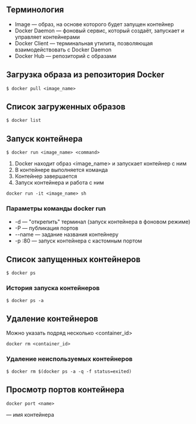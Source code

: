 ## Терминология
* Image — образ, на основе которого будет запущен контейнер
* Docker Daemon — фоновый сервис, который создаёт, запускает и управляет контейнерами
* Docker Client — терминальная утилита, позволяющая взаимодействовать с Docker Daemon
* Docker Hub — репозиторий с образами

## Загрузка образа из репозитория Docker
```
$ docker pull <image_name>
```

## Список загруженных образов
```
$ docker list
```

## Запуск контейнера
```
$ docker run <image_name> <command>
```
1. Docker находит образ <image_name> и запускает контейнер с ним
2. В контейнере выполняется команда <command>
3. Контейнер завершается
4. Запуск контейнера и работа с ним
```
docker run -it <image_name> sh
```
### Параметры команды docker run
* -d — "открепить" терминал (запуск контейнера в фоновом режиме)
* -P — публикация портов
* --name <name> — задание названия контейнеру
* -p <port>:80 — запуск контейнера с кастомным портом

## Список запущенных контейнеров
```
$ docker ps
```
### История запуска контейнеров
```
$ docker ps -a
```

## Удаление контейнеров
Можно указать подряд несколько <container_id>
```
docker rm <container_id>
```
### Удаление неиспользуемых контейнеров
```
$ docker rm $(docker ps -a -q -f status=exited)
```

## Просмотр портов контейнера
```
docker port <name>
```
<name> — имя контейнера













